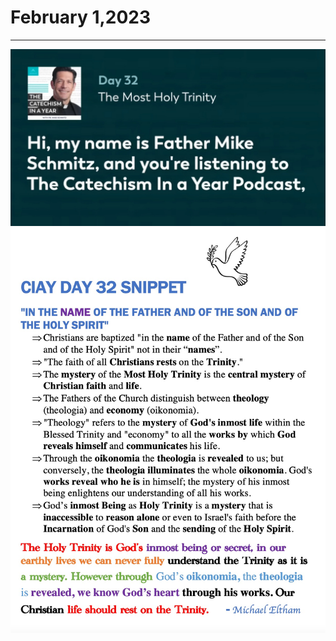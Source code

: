 # February 1,2023
---

[![The Most Holy Trinity](https://github.com/fernal73/CIAY/blob/main/February/jpgs/Day032.jpg?raw=true)](https://youtu.be/dd0QXMRz0yE "The Most Holy Trinity")
![Day 32 Snippet](https://github.com/fernal73/CIAY/blob/main/February/jpgs/Day32Snippet.jpg?raw=true)
